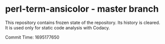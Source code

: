 # perl-term-ansicolor - master branch

This repository contains frozen state of the repository.
Its history is cleared. It is used only for static code
analysis with Codacy.

Commit Time: 1695177650